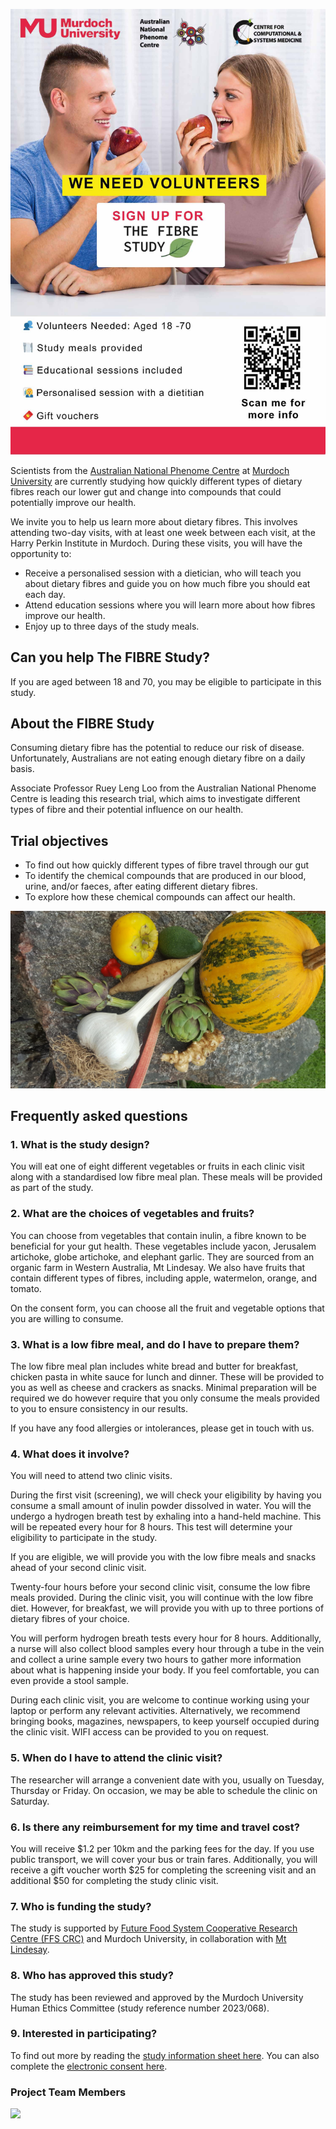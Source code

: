 
![](FibreStudy.jpg)

Scientists from the [Australian National Phenome Centre](https://www.murdoch.edu.au/research/anpc) at [Murdoch University](https://www.murdoch.edu.au) are currently studying how quickly different types of dietary fibres reach our lower gut and change into compounds that could potentially improve our health.

We invite you to help us learn more about dietary fibres.  This involves attending two-day visits, with at least one week between each visit, at the Harry Perkin Institute in Murdoch.  During these visits, you will have the opportunity to:

-	Receive a personalised session with a dietician, who will teach you about dietary fibres and guide you on how much fibre you should eat each day.
-	Attend education sessions where you will learn more about how fibres improve our health.
-	Enjoy up to three days of the study meals.

## **Can you help The FIBRE Study?**
If you are aged between 18 and 70, you may be eligible to participate in this study.  

## **About the FIBRE Study**
Consuming dietary fibre has the potential to reduce our risk of disease.  Unfortunately, Australians are not eating enough dietary fibre on a daily basis.  

Associate Professor Ruey Leng Loo from the Australian National Phenome Centre is leading this research trial, which aims to investigate different types of fibre and their potential influence on our health. 

## **Trial objectives**
-	To find out how quickly different types of fibre travel through our gut
-	To identify the chemical compounds that are produced in our blood, urine, and/or faeces, after eating different dietary fibres.
-	To explore how these chemical compounds can affect our health.

![A variety of fresh vegetables, including yacon, Jerusalem artichoke, globe artichoke, elephant garlic, to be used as part this trial.  Picture credit: Mark McHenry, Mt Lindesay](mixed_vege.jpg)

## **Frequently asked questions**

### 1.	What is the study design?
You will eat one of eight different vegetables or fruits in each clinic visit along with a standardised low fibre meal plan.  These meals will be provided as part of the study.  

### 2.	What are the choices of vegetables and fruits? 
You can choose from vegetables that contain inulin, a fibre known to be beneficial for your gut health.  These vegetables include yacon, Jerusalem artichoke, globe artichoke, and elephant garlic. They are sourced from an organic farm in Western Australia, Mt Lindesay. We also have fruits that contain different types of fibres, including apple, watermelon, orange, and tomato.  

On the consent form, you can choose all the fruit and vegetable options that you are willing to consume.

### 3.	What is a low fibre meal, and do I have to prepare them? 
The low fibre meal plan includes white bread and butter for breakfast, chicken pasta in white sauce for lunch and dinner. These will be provided to you as well as cheese and crackers as snacks. Minimal preparation will be required we do however require that you only consume the meals provided to you to ensure consistency in our results. 

If you have any food allergies or intolerances, please get in touch with us. 

### 4.	What does it involve?
You will need to attend two clinic visits.  

During the first visit (screening), we will check your eligibility by having you consume a small amount of inulin powder dissolved in water.  You will the undergo a hydrogen breath test by exhaling into a hand-held machine. This will be repeated every hour for 8 hours.  This test will determine your eligibility to participate in the study. 

If you are eligible, we will provide you with the low fibre meals and snacks ahead of your second clinic visit. 

Twenty-four hours before your second clinic visit, consume the low fibre meals provided. During the clinic visit, you will continue with the low fibre diet.  However, for breakfast, we will provide you with up to three portions of dietary fibres of your choice.  

You will perform hydrogen breath tests every hour for 8 hours. Additionally, a nurse will also collect blood samples every hour through a tube in the vein and collect a urine sample every two hours to gather more information about what is happening inside your body. If you feel comfortable, you can even provide a stool sample.  

During each clinic visit, you are welcome to continue working using your laptop or perform any relevant activities. Alternatively, we recommend bringing books, magazines, newspapers, to keep yourself occupied during the clinic visit. WIFI access can be provided to you on request.  

### 5.	When do I have to attend the clinic visit? 
The researcher will arrange a convenient date with you, usually on Tuesday, Thursday or Friday.  On occasion, we may be able to schedule the clinic on Saturday.

### 6.	Is there any reimbursement for my time and travel cost? 
You will receive $1.2 per 10km and the parking fees for the day.  If you use public transport, we will cover your bus or train fares.  Additionally, you will receive a gift voucher worth $25 for completing the screening visit and an additional $50 for completing the study clinic visit.  

### 7.	Who is funding the study?
The study is supported by [Future Food System Cooperative Research Centre (FFS CRC)]( https://www.futurefoodsystems.com.au/project/bioactive-components-for-value-add-to-australian-artichokes/) and Murdoch University, in collaboration with [Mt Lindesay](ML.docx).

### 8.	Who has approved this study?
The study has been reviewed and approved by the Murdoch University Human Ethics Committee (study reference number 2023/068).

### 9.	Interested in participating?
To find out more by reading the [study information sheet here](PARTICIPANT_INFORMATION_SHEET_V2.docx). You can also complete the [electronic consent here](https://mdhs-redcap.meddent.uwa.edu.au/fmdhs/surveys/?s=FH3747TCYCPKJEPD).

### Project Team Members
![ ](Team.jpg)

